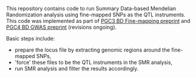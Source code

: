 This repository contains code to run Summary Data-based Mendelian Randomization analysis using fine-mapped SNPs as the QTL instruments.
This code was implemented as part of [PGC3 BD Fine-mapping preprint](https://www.ncbi.nlm.nih.gov/pmc/articles/PMC10889003/#SD2) and [PGC4 BD GWAS preprint](https://www.medrxiv.org/content/10.1101/2023.10.07.23296687v1.supplementary-material) (revisions ongoing).

Basic steps include: 
 - prepare the locus file by extracting genomic regions around the fine-mapped SNPs,
 - 'force' these files to be the QTL instruments in the SMR analysis,
 - run SMR analysis and filter the results accordingly.
